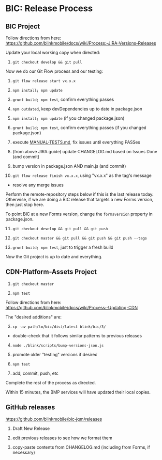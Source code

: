 # BIC: Release Process

## BIC Project

Follow directions from here:
https://github.com/blinkmobile/docs/wiki/Process:-JIRA-Versions-Releases

Update your local working copy when directed:

1. `git checkout develop && git pull`


Now we do our Git Flow process and our testing:

1. `git flow release start vx.x.x`

2. `npm install; npm update`

3. `grunt build; npm test`, confirm everything passes

4. `npm outdated`, keep devDependencies up to date in package.json

5. `npm install; npm update` (if you changed package.json)

6. `grunt build; npm test`, confirm everything passes (if you changed package.json)

7. execute [MANUAL-TESTS.md](MANUAL-TESTS.md), fix issues until everything PASSes

8. (from above JIRA guide) update CHANGELOG.md based on Issues Done (and commit)

9. bump version in package.json AND main.js (and commit)

10. `git flow release finish vx.x.x`, using "vx.x.x" as the tag's message

- resolve any merge issues

Perform the remote-repository steps below if this is the last release today.
Otherwise, if we are doing a BIC release that targets a new Forms version, then
just stop here.

To point BIC at a new Forms version, change the `formsversion` property in
package.json.

11. `git checkout develop && git pull && git push`

12. `git checkout master && git pull && git push && git push --tags`

13. `grunt build; npm test`, just to trigger a fresh build

Now the Git project is up to date and everything.


## CDN-Platform-Assets Project

1. `git checkout master`

2. `npm test`

Follow directions from here:
https://github.com/blinkmobile/docs/wiki/Process:-Updating-CDN

The "desired additions" are:

3. `cp -av path/to/bic/dist/latest blink/bic/3/`

- double-check that it follows similar patterns to previous releases

4. `node ./blink/scripts/bump-versions-json.js`

5. promote older "testing" versions if desired

6. `npm test`

7. add, commit, push, etc

Complete the rest of the process as directed.

Within 15 minutes, the BMP services will have updated their local copies.


## GitHub releases

https://github.com/blinkmobile/bic-jqm/releases

1. Draft New Release

2. edit previous releases to see how we format them

3. copy-paste contents from CHANGELOG.md (including from Forms, if necessary)
